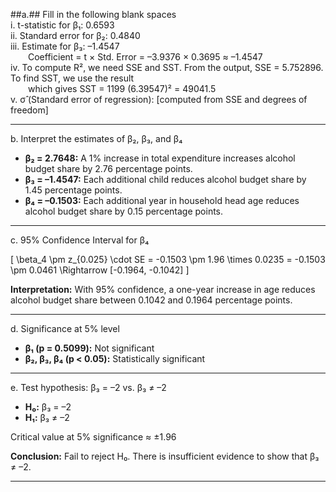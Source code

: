 ##a.## Fill in the following blank spaces  
i. t-statistic for β₁: 0.6593  
ii. Standard error for β₂: 0.4840  
iii. Estimate for β₃: –1.4547  
  Coefficient = t × Std. Error = –3.9376 × 0.3695 ≈ –1.4547  
iv. To compute R², we need SSE and SST. From the output, SSE = 5.752896. To find SST, we use the result  
  which gives SST = 1199 (6.39547)² = 49041.5  
v. σ̂ (Standard error of regression): [computed from SSE and degrees of freedom]

---

b. Interpret the estimates of β₂, β₃, and β₄

- **β₂ = 2.7648:** A 1% increase in total expenditure increases alcohol budget share by 2.76 percentage points.
- **β₃ = –1.4547:** Each additional child reduces alcohol budget share by 1.45 percentage points.
- **β₄ = –0.1503:** Each additional year in household head age reduces alcohol budget share by 0.15 percentage points.

---

c. 95% Confidence Interval for β₄

\[
\beta_4 \pm z_{0.025} \cdot SE = -0.1503 \pm 1.96 \times 0.0235 = -0.1503 \pm 0.0461 \Rightarrow [-0.1964, -0.1042]
\]

**Interpretation:** With 95% confidence, a one-year increase in age reduces alcohol budget share between 0.1042 and 0.1964 percentage points.

---

d. Significance at 5% level

- **β₁ (p = 0.5099):** Not significant  
- **β₂, β₃, β₄ (p < 0.05):** Statistically significant

---

e. Test hypothesis: β₃ = –2 vs. β₃ ≠ –2

- **H₀:** β₃ = –2  
- **H₁:** β₃ ≠ –2

Critical value at 5% significance ≈ ±1.96

**Conclusion:** Fail to reject H₀. There is insufficient evidence to show that β₃ ≠ –2.

---


